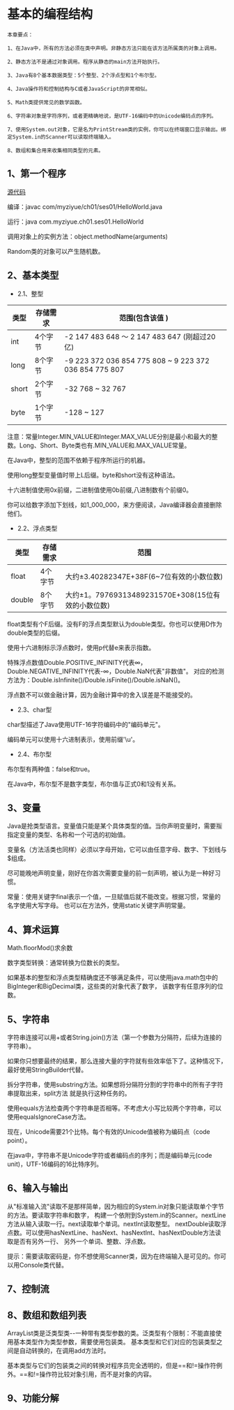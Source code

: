# 基本的编程结构

```
本章要点：

1、在Java中，所有的方法必须在类中声明。非静态方法只能在该方法所属类的对象上调用。

2、静态方法不是通过对象调用。程序从静态的main方法开始执行。

3、Java有8个基本数据类型：5个整型、2个浮点型和1个布尔型。

4、Java操作符和控制结构与C或者JavaScript的非常相似。

5、Math类提供常见的数学函数。

6、字符串对象是字符序列，或者更精确地说，是UTF-16编码中的Unicode编码点的序列。

7、使用System.out对象，它是名为PrintStream类的实例，你可以在终端窗口显示输出。绑定System.in的Scanner可以读取终端输入。

8、数组和集合用来收集相同类型的元素。

```

## 1、第一个程序

[源代码](https://github.com/myziyue/Java-basic/tree/master/src/com/myziyue/ch01/)

编译：javac com/myziyue/ch01/ses01/HelloWorld.java

运行：java com.myziyue.ch01.ses01.HelloWorld

调用对象上的实例方法：object.methodName(arguments)

Random类的对象可以产生随机数。

## 2、基本类型

- 2.1、整型

类型 | 存储需求  | 范围(包含该值 )
---|---|---
int  | 4个字节 | -2 147 483 648 ～ 2 147 483 647 (刚超过20亿)
long | 8个字节 | -9 223 372 036 854 775 808 ~ 9 223 372 036 854 775 807
short | 2个字节 | -32 768 ~ 32 767
byte | 1个字节 | -128 ~ 127

注意：常量Integer.MIN_VALUE和Integer.MAX_VALUE分别是最小和最大的整数。Long、Short、Byte类也有.MIN_VALUE和.MAX_VALUE常量。

在Java中，整型的范围不依赖于程序所运行的机器。

使用long整型变量值时带上L后缀。byte和short没有这种语法。

十六进制值使用0x前缀，二进制值使用0b前缀,八进制数有个前缀0。

你可以给数字添加下划线，如1_000_000，来方便阅读，Java编译器会直接删除他们。

- 2.2、浮点类型

类型 | 存储需求 | 范围
---|---|---
float | 4个字节 | 大约±3.40282347E+38F(6~7位有效的小数位数)
double | 8个字节 | 大约±1。79769313489231570E+308(15位有效的小数位数)

float类型有个F后缀。没有F的浮点类型默认为double类型。你也可以使用D作为double类型的后缀。

使用十六进制标示浮点数时，使用p代替e来表示指数。

特殊浮点数值Double.POSITIVE_INFINITY代表∞，Double.NEGATIVE_INFINITY代表-∞，Double.NaN代表"非数值"。
对应的检测方法为：Double.isInfinite()/Double.isFinite()/Double.isNaN()。

浮点数不可以做金融计算，因为金融计算中的舍入误差是不能接受的。

- 2.3、char型

char型描述了Java使用UTF-16字符编码中的"编码单元"。

编码单元可以使用十六进制表示，使用前缀'\u'。

- 2.4、布尔型

布尔型有两种值：false和true。

在Java中，布尔型不是数字类型，布尔值与正式0和1没有关系。

## 3、变量

Java是抢类型语言。变量值只能是某个具体类型的值。当你声明变量时，需要🈯️指定变量的类型、名称和一个可选的初始值。

变量名（方法活类也同样）必须以字母开始，它可以由任意字母、数字、下划线与$组成。

尽可能晚地声明变量，刚好在你首次需要变量的前一刻声明，被认为是一种好习惯。

常量：使用关键字final表示一个值，一旦赋值后就不能改变。根据习惯，常量的名字使用大写字母。
也可以在方法外，使用static关键字声明常量。

## 4、算术运算

Math.floorMod()求余数

数字类型转换：通常转换为位数长的类型。

如果基本的整型和浮点类型精确度还不够满足条件，可以使用java.math包中的BigInteger和BigDecimal类，这些类的对象代表了数字，
该数字有任意序列的位数。

## 5、字符串

字符串连接可以用+或者String.join()方法（第一个参数为分隔符，后续为连接的字符串）。

如果你只想要最终的结果，那么连接大量的字符就有些效率低下了。这种情况下，最好使用StringBuilder代替。

拆分字符串，使用substring方法。如果想将分隔符分割的字符串中的所有子字符串提取出来，split方法
就是执行这种任务的。

使用equals方法检查两个字符串是否相等。不考虑大小写比较两个字符串，可以使用equalsIgnoreCase方法。

现在，Unicode需要21个比特。每个有效的Unicode值被称为编码点（code point）。

在java中，字符串不是Unicode字符或者编码点的序列；而是编码单元(code unit)，UTF-16编码的16比特序列。

## 6、输入与输出

从"标准输入流"读取不是那样简单，因为相应的System.in对象只能读取单个字节的方法。要读取字符串和数字，
构建一个依附到System.in的Scanner。nextLine方法从输入读取一行。next读取单个单词。nextInt读取整型。
nextDouble读取浮点数。可以使用hasNextLine、hasNext、hasNextInt、hasNextDouble方法读取是否有另外一行、
另外一个单词、整数、浮点数。

提示：需要读取密码是，你不想使用Scanner类，因为在终端输入是可见的。你可以用Console类代替。

## 7、控制流

## 8、数组和数组列表

ArrayList类是泛类型类--一种带有类型参数的类。泛类型有个限制：不能直接使用基本类型作为类型参数，需要使用包装类。
基本类型和它们对应的包装类型之间是自动转换的，在调用add方法时。

基本类型与它们的包装类之间的转换对程序员完全透明的，但是==和!=操作符例外。==和!=操作符比较对象引用，而不是对象的内容。

## 9、功能分解

 


























